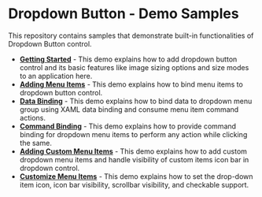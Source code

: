 
# Dropdown Button - Demo Samples

This repository contains samples that demonstrate built-in functionalities of Dropdown Button control.

* **<a href="Samples/Getting-Started">Getting Started</a>** - This demo explains how to add dropdown button control and its basic features like image sizing options and size modes to an application here.
* **<a href="Samples/Add-Menu-Items">Adding Menu Items</a>** - This demo explains how to bind menu items to dropdown button control.
* **<a href="Samples/Data-Binding">Data Binding</a>** - This demo explains how to bind data to dropdown menu group using XAML data binding and consume menu item command actions.
* **<a href="Samples/Command-Binding">Command Binding</a>** - This demo explains how to provide command binding for dropdown menu items to perform any action while clicking the same.
* **<a href="Samples/Add-Custom-Items">Adding Custom Menu Items</a>** - This demo explains how to add custom dropdown menu items and handle visibility of custom items icon bar in dropdown control.
* **<a href="Samples/Customize-Menu-Items">Customize Menu Items</a>** - This demo explains how to set the drop-down item icon, icon bar visibility, scrollbar visibility, and checkable support.
